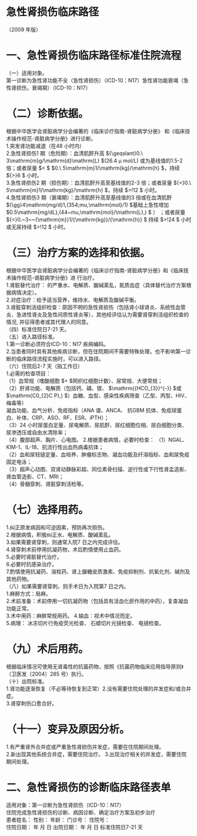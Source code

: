 # 急性肾损伤临床路径  
（2009 年版）  
# 一、急性肾损伤临床路径标准住院流程  
（一）适用对象。  
第一诊断为急性肾功能不全（急性肾损伤）（ICD-10：N17）急性肾功能衰竭（急性肾损伤，衰竭期）（ICD-10：N17）  
# （二）诊断依据。  
根据中华医学会肾脏病学分会编著的《临床诊疗指南-肾脏病学分册》 和《临床技术操作规范-肾脏病学分册》进行诊断。  
1.突发肾功能减退（在48 小时内）  
2.急性肾损伤1 期（危险期）：血清肌酐升高 ${\geqslant}0.\ 3\mathrm{m}g/\mathrm{d}\mathrm{L}
$(26.4 μ mol/L) 或为基线值的1.5-2 倍；或者尿量 $<
$ $0.\ 5\mathrm{m}1/\mathrm{kg}/\mathrm{h} $，持续 ${>}6 $ 小时。  
3.急性肾损伤2 期（损伤期）：血清肌酐升高至基线值的2-3 倍；或者尿量 ${<}0.\ 5\mathrm{m}1/\mathrm{kg}/\mathrm{h} $，持续 $>\!12 $ 小时。  
4.急性肾损伤3 期（衰竭期）：血清肌酐升高至基线值的3 倍或在血清肌酐 ${\gg}4\mathrm{mg/d}1\,(354\;mu\,\mathrm{mol}/1) $基础上急性增加 $0.5\mathrm{mg/dL}\,(44~mu\,\mathrm{mol}/\mathrm{L}\,) $ ） ；或者尿量 ${<}0.~3~~{\mathrm{m}}1/{\mathrm{kg}}/{\mathrm{h}} $  持续  $>\!24 $ 小时或无尿持续 $>\!12 $ 小时。  
# （三）治疗方案的选择和依据。  
根据中华医学会肾脏病学分会编著的《临床诊疗指南-肾脏病学分册》和《临床技术操作规范-肾脏病学分册》进 行治疗。  
1.肾脏替代治疗： 的严重水、电解质、酸碱紊乱，氮质血症（具体替代治疗方案根据病情决定）。  
2.对症治疗：给予适当营养，维持水、电解质及酸碱平衡。  
3.肾脏穿刺活组织检查：原因不明的急性肾损伤（包括肾小球肾炎、系统性血管炎、急进性肾炎及急性间质性肾炎等），其他经评估认为需要肾穿刺活组织检查的情况, 并征得患者或其代理人的同意。  
（四）标准住院日7-21 天。  
（五）进入路径标准。  
1.第一诊断必须符合ICD-10：N17 疾病编码。  
2.当患者同时具有其他疾病诊断，但在住院期间不需要特殊处理，也不影响第一诊断的临床路径流程实施时，可以进入路径。  
（六）住院后2-7 天（指工作日）  
1.必需的检查项目：  
（1）血常规（嗜酸细胞 $+ $网织红细胞计数）、尿常规、大便常规；  
（2）肝肾功能、电解质（包括钙、磷、镁、 $\mathrm{{HCO_{3}}^{-}} $或 $\mathrm{C0_{2}C P}\,) $）血糖、血型、感染性疾病筛查（乙型、丙型、HIV、梅毒等）  
凝血功能、血气分析、免疫指标（ANA 谱、ANCA、 抗GBM 抗体、免疫球蛋白、补体、CRP、ASO、RF、ESR、iPTH）；  
（3）24 小时尿蛋白定量、尿电解质、尿肌酐、尿红细胞位相、尿白细胞分类、尿渗透压或自由水清除率；  
（4）腹部超声、胸片、心电图。 2.根据患者病情，必要时检查： （1）NGAL、KIM-1、IL-18、抗流行性出血热病毒抗体；  
（2）血和尿轻链定量、血培养、肿瘤标志物、凝血功能及纤溶指标、血和尿免疫固定电泳；  
（3）超声心动图、双肾动静脉彩超、同位素骨扫描、逆行性或下行性肾盂造影、肾血管造影、CT、MRI；  
（4）骨髓穿刺、肾脏穿刺活检等。  
# （七）选择用药。  
1.纠正原发病因和可逆因素，预防再次损伤。  
2.根据病情，积极纠正水、电解质、酸碱紊乱。  
3.如果需要肾穿刺，则通常入院7 日之内完成评估。  
4.肾穿刺术前停用抗凝药物，术后酌情使用止血药。  
5.必要时肾脏替代治疗。  
6.必要时抗感染治疗。  
7.酌情使用抗凝药、溶栓药、肾上腺糖皮质激素、免疫抑制剂、抗氧化剂、碱剂及其他药物。  
（八）如果需要肾穿刺，则手术日为入院第7 日之内。  
1.麻醉方式：局麻。  
2.术前准备：术前停用一切抗凝药物（包括具有活血化瘀作用的中药），复查凝血功能正常。  
3.术中用药：麻醉常规用药。  4.输血：视术中情况而定。  
5.病理： 冰冻切片行免疫荧光检查、 石蜡切片光镜检查、 电镜检查。  
# （九）术后用药。  
根据临床情况可使用无肾毒性的抗菌药物，按照《抗菌药物临床应用指导原则》（卫医发〔2004〕285 号）执行。  
（十）出院标准。  
1.肾功能逐渐恢复（不必等待恢复到正常）2.没有需要住院处理的并发症和/或合并症。  
3.肾穿刺伤口愈合好。  
# （十一）变异及原因分析。  
1.有严重肾外合并症或严重急性肾损伤并发症，需要在住院期间处理。  
2.新出现其他系统合并症，需要住院治疗。 3.出现治疗相关的并发症，需要住院期间处理。  
# 二、急性肾损伤的诊断临床路径表单  
适用对象：第一诊断为急性肾损伤（ICD-10：N17）  
住院完成急性肾损伤的诊断、病因诊断、确定治疗方案及初步治疗  
患者姓名：       性别：    年龄：      门诊号：        住院号：  
住院日期：     年  月  日    出院日期：     年  月  日   标准住院日7-21 天  
